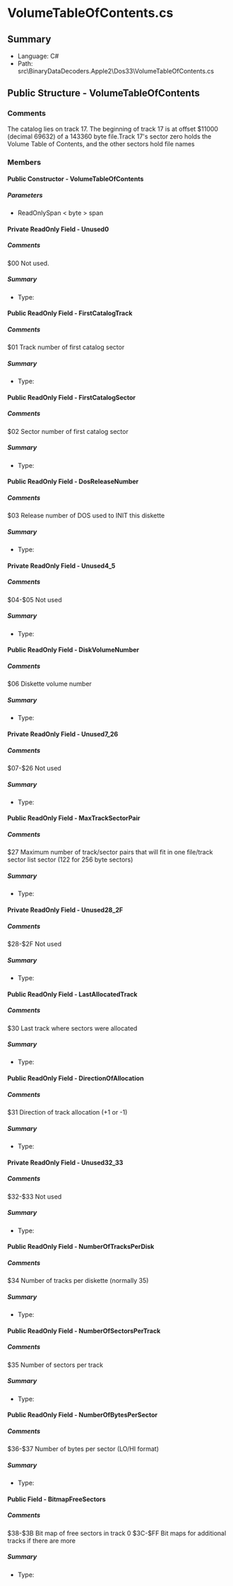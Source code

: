 ﻿# VolumeTableOfContents.cs

## Summary

* Language: C#
* Path: src\BinaryDataDecoders.Apple2\Dos33\VolumeTableOfContents.cs

## Public Structure - VolumeTableOfContents

### Comments

 <summary>
 The catalog lies on track 17.  The beginning of track 17 is at
 offset $11000 (decimal 69632) of a 143360 byte file.Track 17's
 sector zero holds the Volume Table of Contents, and the other
 sectors hold file names
 </summary>

### Members

#### Public Constructor - VolumeTableOfContents

#####  Parameters

 - ReadOnlySpan < byte > span 

#### Private ReadOnly Field - Unused0

##### Comments

 <summary>
 $00         Not used.
 </summary>

##### Summary

 * Type: 

#### Public ReadOnly Field - FirstCatalogTrack

##### Comments

 <summary>
 $01         Track number of first catalog sector
 </summary>

##### Summary

 * Type: 

#### Public ReadOnly Field - FirstCatalogSector

##### Comments

 <summary>
 $02         Sector number of first catalog sector
 </summary>

##### Summary

 * Type: 

#### Public ReadOnly Field - DosReleaseNumber

##### Comments

 <summary>
 $03         Release number of DOS used to INIT this diskette
 </summary>

##### Summary

 * Type: 

#### Private ReadOnly Field - Unused4_5

##### Comments

 <summary>
 $04-$05     Not used
 </summary>

##### Summary

 * Type: 

#### Public ReadOnly Field - DiskVolumeNumber

##### Comments

 <summary>
 $06         Diskette volume number
 </summary>

##### Summary

 * Type: 

#### Private ReadOnly Field - Unused7_26

##### Comments

 <summary>
 $07-$26     Not used
 </summary>

##### Summary

 * Type: 

#### Public ReadOnly Field - MaxTrackSectorPair

##### Comments

 <summary>
 $27         Maximum number of track/sector pairs that will fit in one file/track sector list sector (122 for 256 byte sectors)
 </summary>

##### Summary

 * Type: 

#### Private ReadOnly Field - Unused28_2F

##### Comments

 <summary>
 $28-$2F     Not used
 </summary>

##### Summary

 * Type: 

#### Public ReadOnly Field - LastAllocatedTrack

##### Comments

 <summary>
 $30         Last track where sectors were allocated
 </summary>

##### Summary

 * Type: 

#### Public ReadOnly Field - DirectionOfAllocation

##### Comments

 <summary>
 $31         Direction of track allocation (+1 or -1)
 </summary>

##### Summary

 * Type: 

#### Private ReadOnly Field - Unused32_33

##### Comments

 <summary>
 $32-$33     Not used
 </summary>

##### Summary

 * Type: 

#### Public ReadOnly Field - NumberOfTracksPerDisk

##### Comments

 <summary>
 $34         Number of tracks per diskette (normally 35)
 </summary>

##### Summary

 * Type: 

#### Public ReadOnly Field - NumberOfSectorsPerTrack

##### Comments

 <summary>
 $35         Number of sectors per track
 </summary>

##### Summary

 * Type: 

#### Public ReadOnly Field - NumberOfBytesPerSector

##### Comments

 <summary>
 $36-$37     Number of bytes per sector (LO/HI format)
 </summary>

##### Summary

 * Type: 

#### Public Field - BitmapFreeSectors

##### Comments

 <summary>
 $38-$3B     Bit map of free sectors in track 0
 $3C-$FF     Bit maps for additional tracks if there are more
 </summary>

##### Summary

 * Type: 

